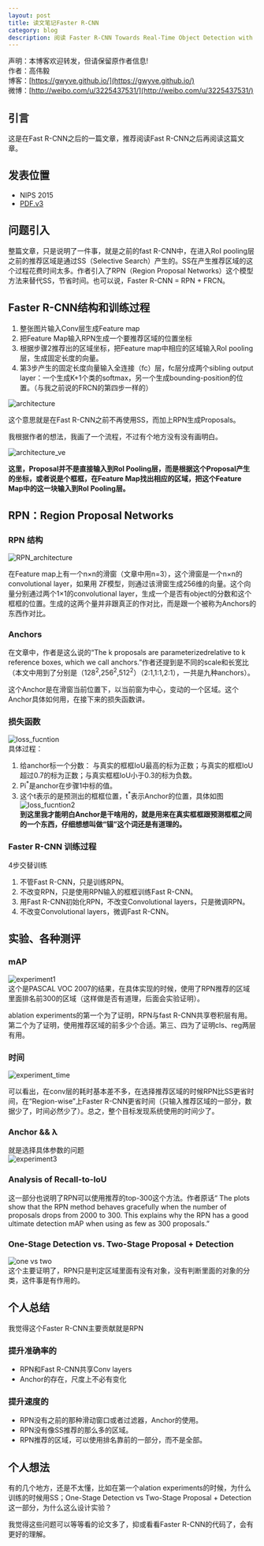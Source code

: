 ```yaml
---
layout: post
title: 读文笔记Faster R-CNN
category: blog
description: 阅读 Faster R-CNN Towards Real-Time Object Detection with Region Proposal Networks笔记
---
```



声明：本博客欢迎转发，但请保留原作者信息!      
作者：高伟毅    
博客：[https://gwyve.github.io/](https://gwyve.github.io/)    
微博：[http://weibo.com/u/3225437531/](http://weibo.com/u/3225437531/)    
  
## 引言    
这是在Fast R-CNN之后的一篇文章，推荐阅读Fast R-CNN之后再阅读这篇文章。


## 发表位置  
- NIPS 2015
- [PDF.v3](https://arxiv.org/pdf/1506.01497v3.pdf)

## 问题引入
整篇文章，只是说明了一件事，就是之前的fast R-CNN中，在进入RoI pooling层之前的推荐区域是通过SS（Selective Search）产生的。SS在产生推荐区域的这个过程花费时间太多。作者引入了RPN（Region Proposal Networks）这个模型方法来替代SS，节省时间。也可以说，Faster R-CNN = RPN + FRCN。     

## Faster R-CNN结构和训练过程   

1. 整张图片输入Conv层生成Feature map           
2. 把Feature Map输入RPN生成一个要推荐区域的位置坐标          
3. 根据步骤2推荐出的区域坐标，把Feature map中相应的区域输入RoI pooling层，生成固定长度的向量。     
4. 第3步产生的固定长度向量输入全连接（fc）层，fc层分成两个sibling output layer：一个生成K+1个类的softmax，另一个生成bounding-position的位置。（与我之前说的FRCN的第四步一样的）        

![architecture](/images/blog/2017-1-5/architecture.png)

这个意思就是在Fast R-CNN之前不再使用SS，而加上RPN生成Proposals。

我根据作者的想法，我画了一个流程，不过有个地方没有没有画明白。

![architecture_ve](/images/blog/2017-1-5/architecture_ve.png)

__这里，Proposal并不是直接输入到RoI Pooling层，而是根据这个Proposal产生的坐标，或者说是个框框，在Feature Map找出相应的区域，把这个Feature Map中的这一块输入到RoI Pooling层。__


## RPN：Region Proposal Networks

### RPN 结构
![RPN_architecture](/images/blog/2017-1-5/RPN_architecture.png)

在Feature map上有一个n×n的滑窗（文章中用n=3），这个滑窗是一个n×n的convolutional layer，如果用
ZF模型，则通过该滑窗生成256维的向量。这个向量分别通过两个1×1的convolutional layer，生成一个是否有object的分数和这个框框的位置。生成的这两个量并非跟真正的作对比，而是跟一个被称为Anchors的东西作对比。

### Anchors
在文章中，作者是这么说的“The k proposals are parameterizedrelative to k reference boxes, which we call anchors.”作者还提到是不同的scale和长宽比（本文中用到了分别是（128<sup>2</sup>,256<sup>2</sup>,512<sup>2</sup>）（2:1,1:1,2:1），一共是九种anchors）。    

这个Anchor是在滑窗当前位置下，以当前窗为中心，变动的一个区域。这个Anchor具体如何用，在接下来的损失函数讲。

### 损失函数
![loss_fucntion](/images/blog/2017-1-5/loss_function1.png)     
具体过程：     
1. 给anchor标一个分数： 与真实的框框IoU最高的标为正数；与真实的框框IoU超过0.7的标为正数；与真实框框IoU小于0.3的标为负数。
2. Pi<sup>*</sup>是anchor在步骤1中标的值。
3. 这个t表示的是预测出的框框位置，t<sup>*</sup>表示Anchor的位置，具体如图                  
![loss_fucntion2](/images/blog/2017-1-5/loss_function2.png)      
__到这里我才能明白Anchor是干啥用的，就是用来在真实框框跟预测框框之间的一个东西，仔细想想叫做“锚”这个词还是有道理的。__   

### Faster R-CNN 训练过程

4步交替训练
1. 不管Fast R-CNN，只是训练RPN。            
2. 不改变RPN，只是使用RPN输入的框框训练Fast R-CNN。            
3. 用Fast R-CNN初始化RPN，不改变Convolutional layers，只是微调RPN。                 
4. 不改变Convolutional layers，微调Fast R-CNN。          

## 实验、各种测评
### mAP
![experiment1](/images/blog/2017-1-5/experiment1.png)     
这个是PASCAL VOC 2007的结果，在具体实现的时候，使用了RPN推荐的区域里面排名前300的区域（这样做是否有道理，后面会实验证明）。

ablation experiments的第一个为了证明，RPN与fast R-CNN共享卷积层有用。第二个为了证明，使用推荐区域的前多少个合适。第三、四为了证明cls、reg两层有用。

### 时间
![experiment_time](/images/blog/2017-1-5/experiment2.png)

可以看出，在conv层的耗时基本差不多，在选择推荐区域的时候RPN比SS更省时间，在“Region-wise”上Faster R-CNN更省时间（只输入推荐区域的一部分，数据少了，时间必然少了）。总之，整个目标发现系统使用的时间少了。

### Anchor && λ
就是选择具体参数的问题           
![experiment3](/images/blog/2017-1-5/experiment3.png)    
### Analysis of Recall-to-IoU
这一部分也说明了RPN可以使用推荐的top-300这个方法。作者原话“ The plots show that the RPN method behaves gracefully when the number of proposals drops from 2000 to 300. This explains why the RPN has a good ultimate detection mAP when using as few as 300 proposals.”
### One-Stage Detection vs. Two-Stage Proposal + Detection
![one vs two](/images/blog/2017-1-5/experiment4.png)   
这个主要证明了，RPN只是判定区域里面有没有对象，没有判断里面的对象的分类，这件事是有作用的。  

## 个人总结
我觉得这个Faster R-CNN主要贡献就是RPN     
### 提升准确率的      
- RPN和Fast R-CNN共享Conv layers    
- Anchor的存在，尺度上不必有变化    

### 提升速度的
- RPN没有之前的那种滑动窗口或者过滤器，Anchor的使用。   
- RPN没有像SS推荐的那么多的区域。   
- RPN推荐的区域，可以使用排名靠前的一部分，而不是全部。    

## 个人想法
有的几个地方，还是不太懂，比如在第一个alation experiments的时候，为什么训练的时候用SS；One-Stage Detection vs Two-Stage Proposal + Detection这一部分，为什么这么设计实验？

我觉得这些问题可以等等看的论文多了，抑或看看Faster R-CNN的代码了，会有更好的理解。

